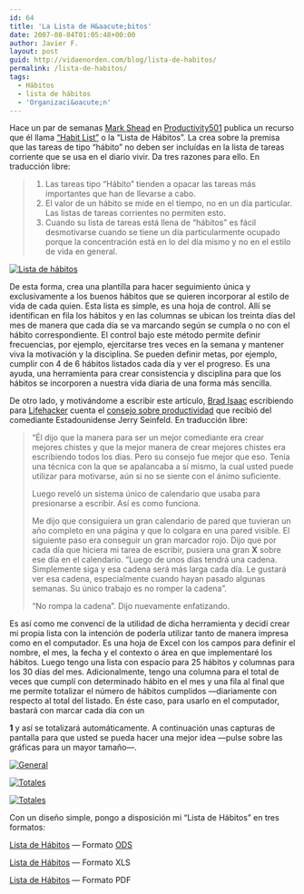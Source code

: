 ```yaml
---
id: 64
title: 'La Lista de H&aacute;bitos'
date: 2007-08-04T01:05:48+00:00
author: Javier F.
layout: post
guid: http://vidaenorden.com/blog/lista-de-habitos/
permalink: /lista-de-habitos/
tags:
  - Hábitos
  - lista de hábitos
  - 'Organizaci&oacute;n'
---
```

Hace un par de semanas [Mark Shead](http://www.productivity501.com/author/mwshead/) en [Productivity501](http://www.productivity501.com) publica un recurso que él llama [&#8220;Habit List&#8221;](http://www.productivity501.com/habit-list/308/) o la &#8220;Lista de Hábitos&#8221;. La crea sobre la premisa que las tareas de tipo &#8220;hábito&#8221; no deben ser incluídas en la lista de tareas corriente que se usa en el diario vivir. Da tres razones para ello. En traducción libre:

>   1. Las tareas tipo &#8220;Hábito&#8221; tienden a opacar las tareas más importantes que han de llevarse a cabo.
>   2. El valor de un hábito se mide en el tiempo, no en un día particular. Las listas de tareas corrientes no permiten esto.
>   3. Cuando su lista de tareas está llena de &#8220;hábitos&#8221; es fácil desmotivarse cuando se tiene un día particularmente ocupado porque la concentración está en lo del día mismo y no en el estilo de vida en general.

[![Lista de hábitos](http://localhost/blog/wp-content/uploads/2007/08/lista-de-habitos_400x269.jpg)](http://localhost/blog/wp-content/uploads/2007/08/lista-de-habitos_1024x768.jpg "Lista de hábitos")

De esta forma, crea una plantilla para hacer seguimiento única y exclusivamente a los buenos hábitos que se quieren incorporar al estilo de vida de cada quien. Esta lista es simple, es una hoja de control. Allí se identifican en fila los hábitos y en las columnas se ubican los treinta días del mes de manera que cada día se va marcando según se cumpla o no con el hábito correspondiente. El control bajo este método permite definir frecuencias, por ejemplo, ejercitarse tres veces en la semana y mantener viva la motivación y la disciplina. Se pueden definir metas, por ejemplo, cumplir con 4 de 6 hábitos listados cada día y ver el progreso. Es una ayuda, una herramienta para crear consistencia y disciplina para que los hábitos se incorporen a nuestra vida diaria de una forma más sencilla.

De otro lado, y motivándome a escribir este artículo,  [Brad Isaac](http://www.persistenceunlimited.com/) escribiendo para [Lifehacker](http://lifehacker.com) cuenta el [consejo sobre productividad](http://lifehacker.com/software/motivation/jerry-seinfelds-productivity-secret-281626.php) que recibió del comediante Estadounidense Jerry Seinfeld. En traducción libre:

> &#8220;Él dijo que la manera para ser un mejor comediante era crear mejores chistes y que la mejor manera de crear mejores chistes era escribiendo todos los dias. Pero su consejo fue mejor que eso. Tenía una técnica con la que se apalancaba a sí mismo, la cual usted puede utilizar para motivarse, aún si no se siente con el ánimo suficiente.
> 
> Luego reveló un sistema único de calendario que usaba para presionarse a escribir. Así es como funciona.
> 
> Me dijo que consiguiera un gran calendario de pared que tuvieran un año completo en una página y que lo colgara en una pared visible. El siguiente paso era conseguir un gran marcador rojo. Dijo que por cada día que hiciera mi tarea de escribir, pusiera una gran **X** sobre ese día en el calendario. &#8220;Luego de unos días tendrá una cadena. Simplemente siga y esa cadena será más larga cada día. Le gustará ver esa cadena, especialmente cuando hayan pasado algunas semanas. Su único trabajo es no romper la cadena&#8221;.
> 
> &#8220;No rompa la cadena&#8221;. Dijo nuevamente enfatizando.

Es así como me convencí de la utilidad de dicha herramienta y decidí crear mi propia lista con la intención de poderla utilizar tanto de manera impresa como en el computador. <!--more-->Es una hoja de Excel con los campos para definir el nombre, el mes, la fecha y el contexto o área en que implementaré los hábitos. Luego tengo una lista con espacio para 25 hábitos y columnas para los 30 días del mes. Adicionalmente, tengo una columna para el total de veces que cumplí con determinado hábito en el mes y una fila al final que me permite totalizar el número de hábitos cumplidos —diariamente con respecto al total del listado. En éste caso, para usarlo en el computador, bastará con marcar cada día con un 

**1** y así se totalizará automáticamente. A continuación unas capturas de pantalla para que usted se pueda hacer una mejor idea —pulse sobre las gráficas para un mayor tamaño—.

[![General](http://localhost/blog/wp-content/uploads/2007/08/lista-de-habitos-general-450px.jpg)](http://localhost/blog/wp-content/uploads/2007/08/lista-de-habitos-general.jpg "General")

[![Totales](http://localhost/blog/wp-content/uploads/2007/08/lista-de-habitos-totales-450px.jpg)](http://localhost/blog/wp-content/uploads/2007/08/lista-de-habitos-totales.jpg "Totales")

[![Totales](http://localhost/blog/wp-content/uploads/2007/08/lista-de-habitos-totales-finales-450px.jpg)](http://localhost/blog/wp-content/uploads/2007/08/lista-de-habitos-totales-final.jpg "Totales")

Con un diseño simple, pongo a disposición mi &#8220;Lista de Hábitos&#8221; en tres formatos:

[Lista de Hábitos](http://localhost/blog/wp-content/uploads/2007/08/lista-de-habitos.ods) — Formato [ODS](http://es.wikipedia.org/wiki/OpenDocument)
  
[Lista de Hábitos](http://localhost/blog/wp-content/uploads/2007/08/lista-de-habitos.xls) — Formato XLS
  
[Lista de Hábitos](http://localhost/blog/wp-content/uploads/2007/08/lista-de-habitos.pdf) — Formato PDF